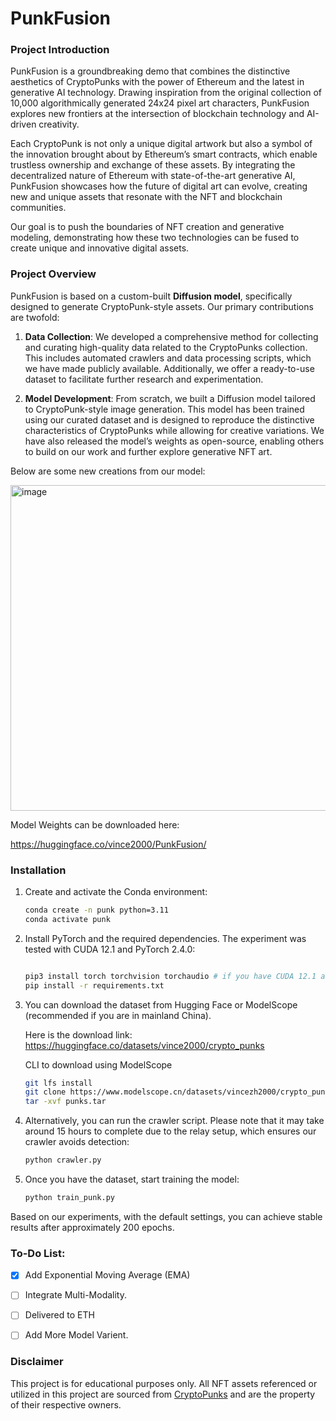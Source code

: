 # PunkFusion 

### Project Introduction

PunkFusion is a groundbreaking demo that combines the distinctive aesthetics of CryptoPunks with the power of Ethereum and the latest in generative AI technology. Drawing inspiration from the original collection of 10,000 algorithmically generated 24x24 pixel art characters, PunkFusion explores new frontiers at the intersection of blockchain technology and AI-driven creativity.

Each CryptoPunk is not only a unique digital artwork but also a symbol of the innovation brought about by Ethereum’s smart contracts, which enable trustless ownership and exchange of these assets. By integrating the decentralized nature of Ethereum with state-of-the-art generative AI, PunkFusion showcases how the future of digital art can evolve, creating new and unique assets that resonate with the NFT and blockchain communities.

Our goal is to push the boundaries of NFT creation and generative modeling, demonstrating how these two technologies can be fused to create unique and innovative digital assets.

### Project Overview

PunkFusion is based on a custom-built **Diffusion model**, specifically designed to generate CryptoPunk-style assets. Our primary contributions are twofold:

1. **Data Collection**: We developed a comprehensive method for collecting and curating high-quality data related to the CryptoPunks collection. This includes automated crawlers and data processing scripts, which we have made publicly available. Additionally, we offer a ready-to-use dataset to facilitate further research and experimentation.
  
2. **Model Development**: From scratch, we built a Diffusion model tailored to CryptoPunk-style image generation. This model has been trained using our curated dataset and is designed to reproduce the distinctive characteristics of CryptoPunks while allowing for creative variations. We have also released the model’s weights as open-source, enabling others to build on our work and further explore generative NFT art.

Below are some new creations from our model:

<img width="521" alt="image" src="https://github.com/user-attachments/assets/9e280f49-4fb8-4a7f-83d5-dcc19ccbb900">

Model Weights can be downloaded here:


https://huggingface.co/vince2000/PunkFusion/


### Installation

1. Create and activate the Conda environment:

   ```bash
   conda create -n punk python=3.11
   conda activate punk

2. Install PyTorch and the required dependencies. The experiment was tested with CUDA 12.1 and PyTorch 2.4.0:

   ```bash
   
   pip3 install torch torchvision torchaudio # if you have CUDA 12.1 and a linux machine
   pip install -r requirements.txt

3. You can download the dataset from Hugging Face or ModelScope (recommended if you are in mainland China).

   
   Here is the download link: https://huggingface.co/datasets/vince2000/crypto_punks

   CLI to download using ModelScope
   ```bash
   git lfs install
   git clone https://www.modelscope.cn/datasets/vincezh2000/crypto_punks.git # modelscope
   tar -xvf punks.tar

4. Alternatively, you can run the crawler script. Please note that it may take around 15 hours to complete due to the relay setup, which ensures our crawler avoids detection:

   ```bash
   python crawler.py


5. Once you have the dataset, start training the model:

   ```bash
   python train_punk.py

Based on our experiments, with the default settings, you can achieve stable results after approximately 200 epochs.

### To-Do List:
- [x] Add Exponential Moving Average (EMA)
- [ ] Integrate Multi-Modality.
- [ ] Delivered to ETH
- [ ] Add More Model Varient.


### Disclaimer

This project is for educational purposes only. All NFT assets referenced or utilized in this project are sourced from [CryptoPunks](https://cryptopunks.app/) and are the property of their respective owners.
